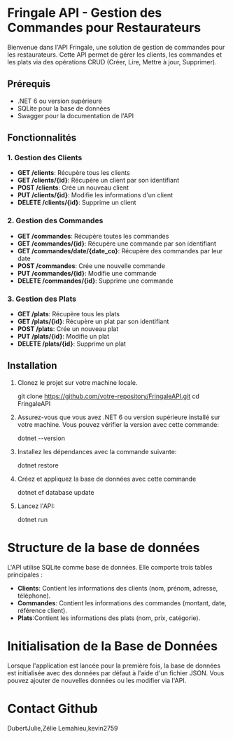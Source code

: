 # Fringale API - Gestion des Commandes pour Restaurateurs

Bienvenue dans l'API Fringale, une solution de gestion de commandes pour les restaurateurs. Cette API permet de gérer les clients, les commandes et les plats via des opérations CRUD (Créer, Lire, Mettre à jour, Supprimer).

## Prérequis

- .NET 6 ou version supérieure
- SQLite pour la base de données
- Swagger pour la documentation de l'API

## Fonctionnalités

### 1. Gestion des Clients
- **GET /clients**: Récupère tous les clients
- **GET /clients/{id}**: Récupère un client par son identifiant
- **POST /clients**: Crée un nouveau client
- **PUT /clients/{id}**: Modifie les informations d'un client
- **DELETE /clients/{id}**: Supprime un client

### 2. Gestion des Commandes
- **GET /commandes**: Récupère toutes les commandes
- **GET /commandes/{id}**: Récupère une commande par son identifiant
- **GET /commandes/date/{date_co}**: Récupère des commandes par leur date
- **POST /commandes**: Crée une nouvelle commande
- **PUT /commandes/{id}**: Modifie une commande
- **DELETE /commandes/{id}**: Supprime une commande

### 3. Gestion des Plats
- **GET /plats**: Récupère tous les plats
- **GET /plats/{id}**: Récupère un plat par son identifiant
- **POST /plats**: Crée un nouveau plat
- **PUT /plats/{id}**: Modifie un plat
- **DELETE /plats/{id}**: Supprime un plat

## Installation

1. Clonez le projet sur votre machine locale.
   
   git clone https://github.com/votre-repository/FringaleAPI.git
   cd FringaleAPI

2. Assurez-vous que vous avez .NET 6 ou version supérieure installé sur votre machine.
Vous pouvez vérifier la version avec cette commande:

   dotnet --version

3. Installez les dépendances avec la commande suivante:

   dotnet restore

4.  Créez et appliquez la base de données avec cette commande
  
    dotnet ef database update 

5. Lancez l'API:
 
   dotnet run
   

# Structure de la base de données

L'API utilise SQLite comme base de données. Elle comporte trois tables principales :
- **Clients**: Contient les informations des clients (nom, prénom, adresse, téléphone).
- **Commandes**: Contient les informations des commandes (montant, date, référence client).
- **Plats**:Contient les informations des plats (nom, prix, catégorie).

# Initialisation de la Base de Données
Lorsque l'application est lancée pour la première fois, la base de données est initialisée avec des données par défaut à l'aide d'un fichier JSON. Vous pouvez ajouter de nouvelles données ou les modifier via l'API.

# Contact Github
DubertJulie,Zélie Lemahieu,kevin2759
